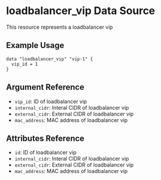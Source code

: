 # loadbalancer_vip Data Source

This resource represents a loadbalancer vip

## Example Usage

```hcl
data "loadbalancer_vip" "vip-1" {
  vip_id = 1
}
```

## Argument Reference

- `vip_id`: ID of loadbalancer vip
- `internal_cidr`: Interal CIDR of loadbalancer vip
- `external_cidr`: External CIDR of loadbalancer vip
- `mac_address`: MAC address of loadbalancer vip

## Attributes Reference

- `id`: ID of loadbalancer vip
- `internal_cidr`: Interal CIDR of loadbalancer vip
- `external_cidr`: External CIDR of loadbalancer vip
- `mac_address`: MAC address of loadbalancer vip